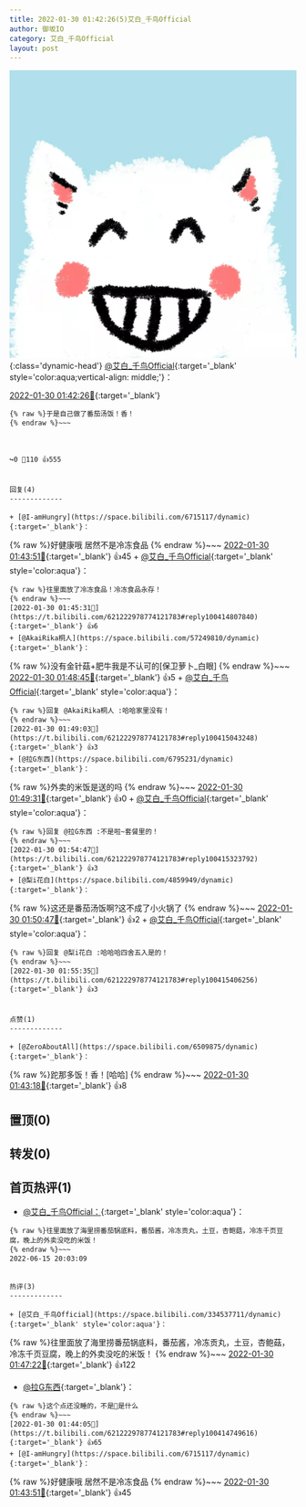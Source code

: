 ```yaml
---
title: 2022-01-30 01:42:26(5)艾白_千鸟Official
author: 御坂IO
category: 艾白_千鸟Official
layout: post
---
```


![img](/images/9ae8b9445fd0665cc014d9080156a45271be73c6.jpg){:class='dynamic-head'}
[@艾白_千鸟Official](https://space.bilibili.com/334537711/dynamic){:target='_blank' style='color:aqua;vertical-align: middle;'}：

[2022-01-30 01:42:26🔗](https://t.bilibili.com/621222978774121783){:target='_blank'}

~~~
{% raw %}于是自己做了番茄汤饭！香！
{% endraw %}~~~



↪️0 💬110 👍555


回复(4)
-------------

+ [@I-amHungry](https://space.bilibili.com/6715117/dynamic){:target='_blank'}：
~~~
{% raw %}好健康哦 居然不是冷冻食品
{% endraw %}~~~
[2022-01-30 01:43:51🔗](https://t.bilibili.com/621222978774121783#reply100414743648){:target='_blank'} 👍45
    + [@艾白_千鸟Official](https://space.bilibili.com/334537711/dynamic){:target='_blank' style='color:aqua'}：
~~~
{% raw %}往里面放了冷冻食品！冷冻食品永存！
{% endraw %}~~~
[2022-01-30 01:45:31🔗](https://t.bilibili.com/621222978774121783#reply100414807840){:target='_blank'} 👍6
+ [@AkaiRika桐人](https://space.bilibili.com/57249810/dynamic){:target='_blank'}：
~~~
{% raw %}没有金针菇+肥牛我是不认可的[保卫萝卜_白眼]
{% endraw %}~~~
[2022-01-30 01:48:45🔗](https://t.bilibili.com/621222978774121783#reply100415012912){:target='_blank'} 👍5
    + [@艾白_千鸟Official](https://space.bilibili.com/334537711/dynamic){:target='_blank' style='color:aqua'}：
~~~
{% raw %}回复 @AkaiRika桐人 :哈哈家里没有！
{% endraw %}~~~
[2022-01-30 01:49:03🔗](https://t.bilibili.com/621222978774121783#reply100415043248){:target='_blank'} 👍3
+ [@拉G东西](https://space.bilibili.com/6795231/dynamic){:target='_blank'}：
~~~
{% raw %}外卖的米饭是送的吗
{% endraw %}~~~
[2022-01-30 01:49:31🔗](https://t.bilibili.com/621222978774121783#reply100415029984){:target='_blank'} 👍0
    + [@艾白_千鸟Official](https://space.bilibili.com/334537711/dynamic){:target='_blank' style='color:aqua'}：
~~~
{% raw %}回复 @拉G东西 :不是啦~套餐里的！
{% endraw %}~~~
[2022-01-30 01:54:47🔗](https://t.bilibili.com/621222978774121783#reply100415323792){:target='_blank'} 👍3
+ [@梨i花白](https://space.bilibili.com/4859949/dynamic){:target='_blank'}：
~~~
{% raw %}这还是番茄汤饭啊?这不成了小火锅了
{% endraw %}~~~
[2022-01-30 01:50:47🔗](https://t.bilibili.com/621222978774121783#reply100415216720){:target='_blank'} 👍2
    + [@艾白_千鸟Official](https://space.bilibili.com/334537711/dynamic){:target='_blank' style='color:aqua'}：
~~~
{% raw %}回复 @梨i花白 :哈哈哈四舍五入是的！
{% endraw %}~~~
[2022-01-30 01:55:35🔗](https://t.bilibili.com/621222978774121783#reply100415406256){:target='_blank'} 👍3


点赞(1)
-------------

+ [@ZeroAboutAll](https://space.bilibili.com/6509875/dynamic){:target='_blank'}：
~~~
{% raw %}跎那多饭！香！[哈哈]
{% endraw %}~~~
[2022-01-30 01:43:18🔗](https://t.bilibili.com/621222978774121783#reply100414599360){:target='_blank'} 👍8


置顶(0)
-------------



转发(0)
-------------



首页热评(1)
-------------

+ [@艾白_千鸟Official：](https://space.bilibili.com/334537711/dynamic){:target='_blank' style='color:aqua'}：
~~~
{% raw %}往里面放了海里捞番茄锅底料，番茄酱，冷冻贡丸，土豆，杏鲍菇，冷冻千页豆腐，晚上的外卖没吃的米饭！
{% endraw %}~~~
2022-06-15 20:03:09


热评(3)
-------------

+ [@艾白_千鸟Official](https://space.bilibili.com/334537711/dynamic){:target='_blank' style='color:aqua'}：
~~~
{% raw %}往里面放了海里捞番茄锅底料，番茄酱，冷冻贡丸，土豆，杏鲍菇，冷冻千页豆腐，晚上的外卖没吃的米饭！
{% endraw %}~~~
[2022-01-30 01:47:22🔗](https://t.bilibili.com/621222978774121783#reply100414983008){:target='_blank'} 👍122
+ [@拉G东西](https://space.bilibili.com/6795231/dynamic){:target='_blank'}：
~~~
{% raw %}这个点还没睡的，不是🐖是什么
{% endraw %}~~~
[2022-01-30 01:44:05🔗](https://t.bilibili.com/621222978774121783#reply100414749616){:target='_blank'} 👍65
+ [@I-amHungry](https://space.bilibili.com/6715117/dynamic){:target='_blank'}：
~~~
{% raw %}好健康哦 居然不是冷冻食品
{% endraw %}~~~
[2022-01-30 01:43:51🔗](https://t.bilibili.com/621222978774121783#reply100414743648){:target='_blank'} 👍45


